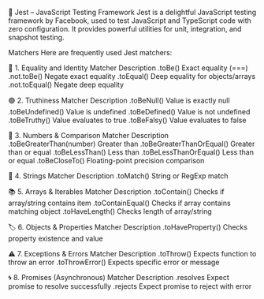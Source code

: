 🧪 Jest – JavaScript Testing Framework
Jest is a delightful JavaScript testing framework by Facebook, used to test JavaScript and TypeScript code with zero configuration.
It provides powerful utilities for unit, integration, and snapshot testing.

Matchers
Here are frequently used Jest matchers:

🎯 1. Equality and Identity
Matcher	Description
.toBe()	Exact equality (===)
.not.toBe()	Negate exact equality
.toEqual()	Deep equality for objects/arrays
.not.toEqual()	Negate deep equality

🟢 2. Truthiness
Matcher	Description
.toBeNull()	Value is exactly null
.toBeUndefined()	Value is undefined
.toBeDefined()	Value is not undefined
.toBeTruthy()	Value evaluates to true
.toBeFalsy()	Value evaluates to false

🔢 3. Numbers & Comparison
Matcher	Description
.toBeGreaterThan(number)	Greater than
.toBeGreaterThanOrEqual()	Greater than or equal
.toBeLessThan()	Less than
.toBeLessThanOrEqual()	Less than or equal
.toBeCloseTo()	Floating-point precision comparison

📝 4. Strings
Matcher	Description
.toMatch()	String or RegExp match

📚 5. Arrays & Iterables
Matcher	Description
.toContain()	Checks if array/string contains item
.toContainEqual()	Checks if array contains matching object
.toHaveLength()	Checks length of array/string

🏷️ 6. Objects & Properties
Matcher	Description
.toHaveProperty()	Checks property existence and value

⚠️ 7. Exceptions & Errors
Matcher	Description
.toThrow()	Expects function to throw an error
.toThrowError()	Expects specific error or message

🌀 8. Promises (Asynchronous)
Matcher	Description
.resolves	Expect promise to resolve successfully
.rejects	Expect promise to reject with error

